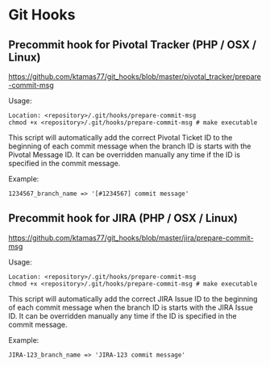 # Git Hooks

## Precommit hook for Pivotal Tracker (PHP / OSX / Linux)

https://github.com/ktamas77/git_hooks/blob/master/pivotal_tracker/prepare-commit-msg

Usage:

    Location: <repository>/.git/hooks/prepare-commit-msg
    chmod +x <repository>/.git/hooks/prepare-commit-msg # make executable

This script will automatically add the correct
Pivotal Ticket ID to the beginning of each commit message
when the branch ID is starts with the Pivotal Message ID.
It can be overridden manually any time if the ID is specified 
in the commit message.

Example:

    1234567_branch_name => '[#1234567] commit message'

## Precommit hook for JIRA (PHP / OSX / Linux)

https://github.com/ktamas77/git_hooks/blob/master/jira/prepare-commit-msg

Usage:

    Location: <repository>/.git/hooks/prepare-commit-msg
    chmod +x <repository>/.git/hooks/prepare-commit-msg # make executable

This script will automatically add the correct
JIRA Issue ID to the beginning of each commit message
when the branch ID is starts with the JIRA Issue ID.
It can be overridden manually any time if the ID is specified 
in the commit message.

Example:

    JIRA-123_branch_name => 'JIRA-123 commit message'


